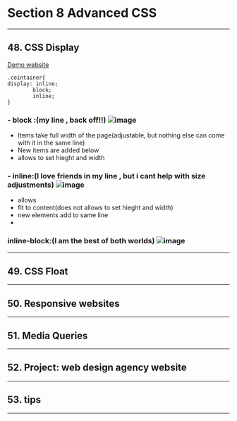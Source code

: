 # Section 8 Advanced CSS
--- 
## 48. CSS Display
[Demo website](https://appbrewery.github.io/css-display/)

```
.cointainer{
display: inline;
        block;
        inline;
}
```

### - block :(my line , back off!!)  ![image](https://github.com/vinitkesh/webdev.notes/assets/139075087/80fad86e-84a6-48b3-8a3d-0a62451f412f)
  - Items take full width of the page(adjustable, but nothing else can come with it in the same line)
  - New items are added below
  - allows to set hieght and width

### - inline:(I love friends in my line , but i cant help with size adjustments) ![image](https://github.com/vinitkesh/webdev.notes/assets/139075087/ba343680-9985-4d90-bd3b-e04da501a064)
  - allows
  - fit to content(does not allows to set hieght and width)
  - new elements add to same line
  - 
### inline-block:(I am the best of both worlds) ![image](https://github.com/vinitkesh/webdev.notes/assets/139075087/137de23e-ebc7-450b-8b9b-779cc0554900)


---
## 49. CSS Float
---
## 50. Responsive websites
---
## 51. Media Queries
---
## 52. Project: web design agency website
---
## 53. tips
---
